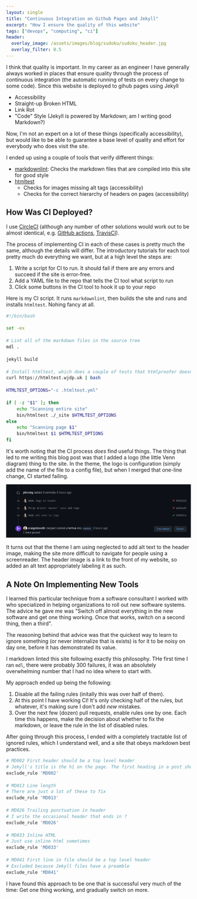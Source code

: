 ```yaml
---
layout: single
title: "Continuous Integration on Github Pages and Jekyll"
excerpt: "How I ensure the quality of this website"
tags: ["devops", "computing", "ci"]
header:
  overlay_image: /assets/images/blog/sudoku/sudoku_header.jpg
  overlay_filter: 0.5
---
```


I think that quality is important.  In my career as an engineer I have generally always worked in places that ensure quality through the process of continuous integration (the automatic running of tests on every change to some code).  Since this website is deployed to gihub pages using Jekyll

* Accessibility
* Straight-up Broken HTML
* Link Rot
* "Code" Style (Jekyll is powered by Markdown; am I writing good Markdown?)

Now, I'm not an expert on a lot of these things (specifically accessibility), but would like to be able to guarantee a base level of quality and effort for everybody who does visit the site.

I ended up using a couple of tools that verify different things:

* [markdownlint](https://github.com/markdownlint/markdownlint):  Checks the markdown files that are compiled into this site for good style
* [htmltest](https://github.com/wjdp/htmltest)
  * Checks for images missing alt tags (accessibility)
  * Checks for the correct hierarchy of headers on pages (accessibility)

## How Was CI Deployed?

I use [CircleCI](https://circleci.com/) (although any number of other solutions would work out to be almost identical, e.g. [GitHub actions](https://github.com/features/actions), [TravisCI](https://travis-ci.org/)).

The process of implementing CI in each of these cases is pretty much the same, although the details will differ.  The introductory tutorials for each tool pretty much do everything we want, but at a high level the steps are:

1. Write a script for CI to run.  It should fail if there are any errors and succeed if the site is error-free.
1. Add a YAML file to the repo that tells the CI tool what script to run
1. Click some buttons in the CI tool to hook it up to your repo

Here is my CI script.  It runs `markdownlint`, then builds the site and runs and installs `htmltest`.  Nohing fancy at all.

```bash
#!/bin/bash

set -ex

# Lint all of the markdown files in the source tree
mdl .

jekyll build

# Install htmltest, which does a couple of tests that htmlproofer doesn't
curl https://htmltest.wjdp.uk | bash

HTMLTEST_OPTIONS="-c .htmltest.yml"

if [ -z "$1" ]; then
    echo "Scanning entire site"
    bin/htmltest ./_site $HTMLTEST_OPTIONS
else
    echo "Scanning page $1"
    bin/htmltest $1 $HTMLTEST_OPTIONS
fi
```

It's worth noting that the CI process *does* find useful things.  The thing that led to me writing this blog post was that I added a logo (the little Venn diagram) thing to the site.  In the theme, the logo is configuration (simply add the name of the file to a config file), but when I merged that one-line change, CI started failing.

![A screenshot showing a CI failure after adding the logo](/assets/images/blog/ci/ci_fail.png)

It turns out that the theme I am using neglected to add alt text to the header image, making the site more difficult to navigate for people using a screenreader.  The header image is a link to the front of my website, so added an alt text appropriately labeling it as such.


## A Note On Implementing New Tools

I learned this particular technique from a software consultant I worked with who specialized in helping organizations to roll out new software systems.  The advice he gave me was "Switch off almost everything in the new software and get one thing working.  Once that works, switch on a second thing, then a third".

The reasoning behind that advice was that the quickest way to learn to ignore something (or never internalize that is exists) is for it to be noisy on day one, before it has demonstrated its value.

I markdown linted this site following exactly this philosophy.  THe first time I ran `mdl`, there were probably 300 failures, it was an absolutely overwhelming number that I had no idea where to start with.

My approach ended up being the following:

1. Disable all the failing rules (initally this was over half of them).
1. At this point I have working CI!  It's only checking half of the rules, but whatever, it's making sure I don't add *new* mistakes.
1. Over the next few (dozen) pull requests, enable rules one by one.  Each time this happens, make the decision about whether to fix the markdown, or leave the rule in the list of disabled rules.

After going through this process, I ended with a completely tractable list of ignored rules, which I understand well, and a site that obeys markdown best practices.

```ruby
# MD002 First header should be a top level header
# Jekyll's title is the h1 on the page. The first heading in a post should be the h2
exclude_rule 'MD002'

# MD013 Line length
# There are just a lot of these to fix
exclude_rule 'MD013'

# MD026 Trailing punctuation in header
# I write the occasional header that ends in ?
exclude_rule 'MD026'

# MD033 Inline HTML
# Just use inline html sometimes
exclude_rule 'MD033'

# MD041 First line in file should be a top level header
# Excluded because Jekyll files have a preamble
exclude_rule 'MD041'
```

I have found this approach to be one that is successful very much of the time:  Get one thing working, and gradually switch on more.